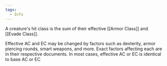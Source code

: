 ```yaml
---
tags:
  - Info
---
```

A creature's hit class is the sum of their effective [[Armor Class]] and [[Evade Class]]. 

Effective AC and EC may be changed by factors such as dexterity, armor piercing rounds, smart weapons, and more. Exact factors affecting each are in their respective documents. In most cases, effective AC or EC is identical to base AC or EC